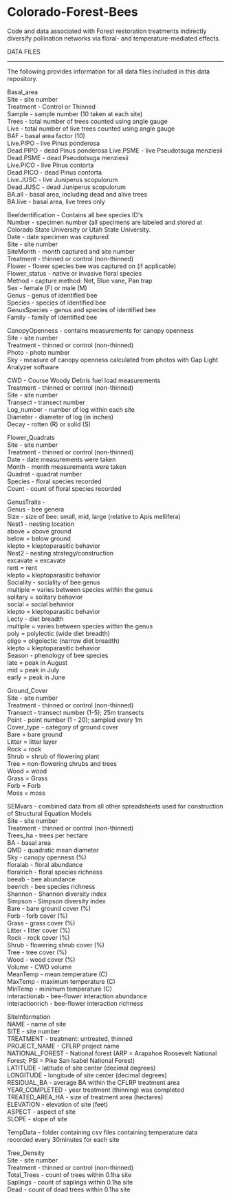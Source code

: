 # Colorado-Forest-Bees
Code and data associated with Forest restoration treatments indirectly diversify pollination networks via floral- and temperature-mediated effects.

DATA FILES
__________
The following provides information for all data files included in this data repository.   

Basal_area  
	Site - site number  
	Treatment - Control or Thinned  
	Sample - sample number (10 taken at each site)  
	Trees - total number of trees counted using angle gauge  
	Live - total number of live trees counted using angle gauge  
	BAF - basal area factor (10)  
	Live.PIPO - live Pinus ponderosa  
	Dead.PIPO - dead Pinus ponderosa
	Live.PSME - live Pseudotsuga menziesii  
	Dead.PSME - dead Pseudotsuga menziesii  
	Live.PICO - live Pinus contorta  
	Dead.PICO - dead Pinus contorta  
	Live.JUSC - live Juniperus scopulorum  
	Dead.JUSC - dead Juniperus scopulorum  
	BA.all - basal area, including dead and alive trees  
	BA.live - basal area, live trees only  

  
BeeIdentification - Contains all bee species ID's  
	Number - specimen number (all specimens are labeled and stored at Colorado State University or Utah State University.   
	Date - date specimen was captured  
	Site - site number  
	SiteMonth - month captured and site number  
	Treatment - thinned or control (non-thinned)  
	Flower - flower species bee was captured on (if applicable)  
	Flower_status - native or invasive floral species  
	Method - capture method: Net, Blue vane, Pan trap  
	Sex - female (F) or male (M)  
	Genus - genus of identified bee  
	Species - species of identified bee  
	GenusSpecies - genus and species of identified bee   
	Family - family of identified bee  
  
CanopyOpenness - contains measurements for canopy openness  
	Site - site number  
	Treatment - thinned or control (non-thinned)  
	Photo - photo number  
	Sky - measure of canopy openness calculated from photos with Gap Light Analyzer software  
  
CWD - Course Woody Debris fuel load measurements  
	Treatment - thinned or control (non-thinned)  
	Site - site number  
	Transect - transect number  
	Log_number - number of log within each site  
	Diameter - diameter of log (in inches)  
	Decay - rotten (R) or solid (S)  
  
Flower_Quadrats  
	Site - site number  
	Treatment - thinned or control (non-thinned)  
	Date - date measurements were taken  
	Month - month measurements were taken  
	Quadrat - quadrat number   
	Species - floral species recorded  
	Count - count of floral species recorded  
  
GenusTraits -    
	Genus - bee genera  
	Size - size of bee: small, mid, large (relative to Apis mellifera)  
	Nest1 - nesting location  
		above = above ground  
		below = below ground  
		klepto = kleptoparasitic behavior  
	Nest2 - nesting strategy/construction  
		excavate = excavate  
		rent = rent  
		klepto = kleptoparasitic behavior  
	Sociality - sociality of bee genus  
		multiple = varies between species within the genus   
		solitary = solitary behavior  
		social = social behavior  
		klepto = kleptoparasitic behavior  
	Lecty - diet breadth  
		multiple = varies between species within the genus  
		poly = polylectic (wide diet breadth)  
		oligo = oligolectic (narrow diet breadth)  
		klepto = kleptoparasitic behavior  
	Season - phenology of bee species   
		late = peak in August   
		mid = peak in July  
		early = peak in June  
  
Ground_Cover  
	Site - site number  
	Treatment - thinned or control (non-thinned)  
	Transect - transect number (1-5); 25m transects  
	Point - point number (1 - 20); sampled every 1m  
	Cover_type - category of ground cover  
		Bare = bare ground  
		Litter = litter layer  
		Rock = rock  
		Shrub = shrub of flowering plant  
		Tree = non-flowering shrubs and trees  
		Wood = wood   
		Grass = Grass  
		Forb = Forb  
		Moss = moss  

SEMvars - combined data from all other spreadsheets used for construction of Structural Equation Models  
	Site - site number  
	Treatment - thinned or control (non-thinned)  
	Trees_ha - trees per hectare  
	BA - basal area  
	QMD - quadratic mean diameter  
	Sky - canopy openness (%)  
	floralab - floral abundance  
	floralrich - floral species richness  
	beeab - bee abundance  
	beerich - bee species richness  
	Shannon - Shannon diversity index  
	Simpson - Simpson diversity index  
	Bare - bare ground cover (%)  
	Forb - forb cover (%)  
	Grass - grass cover (%)  
	Litter - litter cover (%)  
	Rock - rock cover (%)  
	Shrub - flowering shrub cover (%)  
	Tree - tree cover (%)  
	Wood - wood cover (%)  
	Volume - CWD volume  
	MeanTemp - mean temperature (C)  
	MaxTemp - maximum temperature (C)  
	MinTemp - minimum temperature (C)  
	interactionab - bee-flower interaction abundance  
	interactionrich - bee-flower interaction richness  
    
SiteInformation  
	NAME - name of site  
	SITE - site number  
	TREATMENT - treatment: untreated, thinned  
	PROJECT_NAME - CFLRP project name  
	NATIONAL_FOREST - National forest (ARP = Arapahoe Roosevelt National Forest; PSI = Pike San Isabel National Forest)  
	LATITUDE - latitude of site center (decimal degrees)  
	LONGITUDE - longitude of site center (decimal degrees)  
	RESIDUAL_BA - average BA within the CFLRP treatment area  
	YEAR_COMPLETED - year treatment (thinning) was completed  
	TREATED_AREA_HA - size of treatment area (hectares)  
	ELEVATION - elevation of site (feet)  
	ASPECT - aspect of site  
	SLOPE - slope of site   
  
TempData - folder containing csv files containing temperature data recorded every 30minutes for each site  
  
Tree_Density  
	Site - site number  
	Treatment - thinned or control (non-thinned)  
	Total_Trees - count of trees within 0.1ha site  
	Saplings - count of saplings within 0.1ha site  
	Dead - count of dead trees within 0.1ha site   
